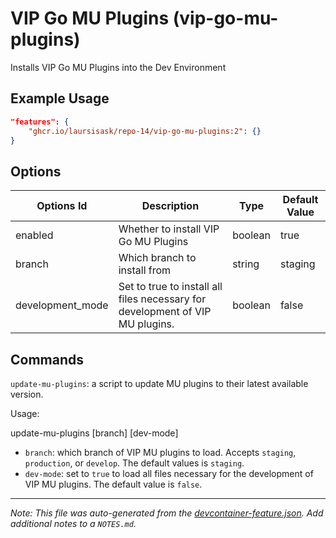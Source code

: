 
# VIP Go MU Plugins (vip-go-mu-plugins)

Installs VIP Go MU Plugins into the Dev Environment

## Example Usage

```json
"features": {
    "ghcr.io/laursisask/repo-14/vip-go-mu-plugins:2": {}
}
```

## Options

| Options Id | Description | Type | Default Value |
|-----|-----|-----|-----|
| enabled | Whether to install VIP Go MU Plugins | boolean | true |
| branch | Which branch to install from | string | staging |
| development_mode | Set to true to install all files necessary for development of VIP MU plugins. | boolean | false |

## Commands

`update-mu-plugins`: a script to update MU plugins to their latest available version.

Usage:

update-mu-plugins [branch] [dev-mode]

* `branch`: which branch of VIP MU plugins to load. Accepts `staging`, `production`, or `develop`. The default values is `staging`.
* `dev-mode`: set to `true` to load all files necessary for the development of VIP MU plugins. The default value is `false`.


---

_Note: This file was auto-generated from the [devcontainer-feature.json](https://github.com/laursisask/repo-14/blob/main/features/src/vip-go-mu-plugins/devcontainer-feature.json).  Add additional notes to a `NOTES.md`._
